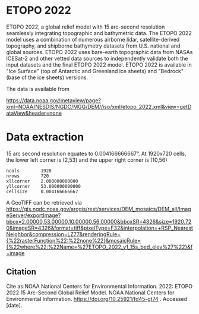 <!--
# SPDX-FileCopyrightText: 2022-2023 NOAA National Centers for Environmental Information
# SPDX-License-Identifier: CC0-1.0
-->

# ETOPO 2022
ETOPO 2022, a global relief model with 15 arc-second resolution seamlessly integrating topographic and bathymetric data. The ETOPO 2022 model uses a combination of numerous airborne lidar, satellite-derived topography, and shipborne bathymetry datasets from U.S. national and global sources. ETOPO 2022 uses bare-earth topographic data from NASAs ICESat-2 and other vetted data sources to independently validate both the input datasets and the final ETOPO 2022 model. ETOPO 2022 is available in "Ice Surface" (top of Antarctic and Greenland ice sheets) and "Bedrock" (base of the ice sheets) versions.

The data is available from

https://data.noaa.gov/metaview/page?xml=NOAA/NESDIS/NGDC/MGG/DEM//iso/xml/etopo_2022.xml&view=getDataView&header=none

# Data extraction

15 arc second resolution equates to 0.004166666667°.  At 1920x720 cells, the lower left corner is (2,53) and the upper right corner is (10,56)

```
ncols        1920
nrows        720
xllcorner    2.000000000000
yllcorner    53.000000000000
cellsize     0.004166666667
````


A GeoTIFF can be retrieved via https://gis.ngdc.noaa.gov/arcgis/rest/services/DEM_mosaics/DEM_all/ImageServer/exportImage?bbox=2.00000,53.00000,10.00000,56.00000&bboxSR=4326&size=1920,720&imageSR=4326&format=tiff&pixelType=F32&interpolation=+RSP_NearestNeighbor&compression=LZ77&renderingRule={%22rasterFunction%22:%22none%22}&mosaicRule={%22where%22:%22Name=%27ETOPO_2022_v1_15s_bed_elev%27%22}&f=image


## Citation

Cite as:NOAA National Centers for Environmental Information. 2022: ETOPO 2022 15 Arc-Second Global Relief Model. NOAA National Centers for Environmental Information. https://doi.org/10.25921/fd45-gt74 . Accessed [date].